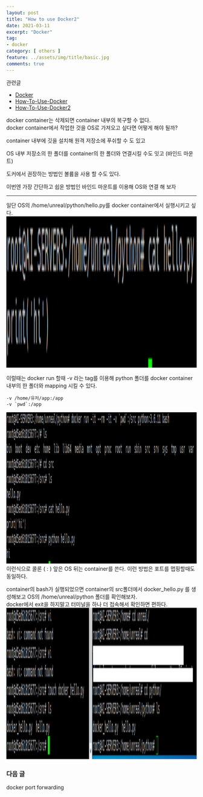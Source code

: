 ```yaml
---
layout: post
title: "How to use Docker2"
date: 2021-03-11
excerpt: "Docker"
tag:
- docker
category: [ others ]
feature: ../assets/img/title/basic.jpg
comments: true
---
```



관련글
- [Docker](https://shsongs.github.io/Docker/)  
- [How-To-Use-Docker](https://shsongs.github.io/How-To-Use-Docker/)  
- [How-To-Use-Docker2](https://shsongs.github.io/How-To-Use_Docker2/)  


docker container는 삭제되면 container 내부의 복구할 수 없다.  
docker container에서 작업한 것을 OS로 가져오고 싶다면 어떻게 해야 될까?  
 
container 내부에 깃을 설치해 원격 저장소에 푸쉬할 수 도 있고  

OS 내부 저장소의 한 폴더를 container의 한 폴더와 연결시킬 수도 잇고 (바인드 마운트)  

도커에서 권장하는 방법인 볼륨을 사용 할 수도 있다.  

이번엔 가장 간단하고 쉽운 방법인 바인드 마운트를 이용해 OS와 연결 해 보자  

--------


일단 OS의 /home/unreal/python/hello.py를 docker container에서 실행시키고 싶다.  
<img src="/Images/Other/Docker2/00.png" height="400">  

이럴때는 docker run 할때 -v 라는 tag를 이용해 python 폴더를 docker container 내부의 한 폴더와 mapping 시킬 수 있다.   

```
-v /home/유저/app:/app  
-v `pwd`:/app    
```
<img src="/Images/Other/Docker2/02.png" height="400">  
이런식으로 콜론 ( : ) 앞은 OS 뒤는 container를 쓴다. 이런 방법은 포트를 맵핑할때도 동일하다.  


container의 bash가 실행되었으면 container의 src폴더에서 docker_hello.py 를 생성해보고 OS의 /home/unreal/python 폴더를 확인해보자.  
docker에서 exit을 하지말고 터미널을 하나 더 접속해서 확인하면 편하다.  
<img src="/Images/Other/Docker2/03.png" height="400">  


### 다음 글

docker port forwarding  
